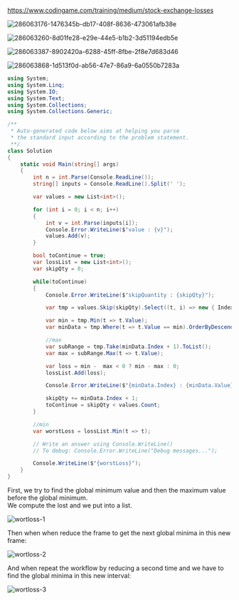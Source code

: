 https://www.codingame.com/training/medium/stock-exchange-losses

![286063176-1476345b-db17-408f-8636-473061afb38e](https://github.com/OlivierMounicq/Codingame/assets/26850726/3564f6f8-467b-4e7d-abd8-78be19df4601)


![286063260-8d01fe28-e29e-44e5-b1b2-3d51194edb5e](https://github.com/OlivierMounicq/Codingame/assets/26850726/860d68eb-c752-4bfc-90b4-81b2d920b723)


![286063387-8902420a-6288-45ff-8fbe-2f8e7d683d46](https://github.com/OlivierMounicq/Codingame/assets/26850726/9d890f4f-326b-4c0a-9428-39efe16712e9)

![286063868-1d513f0d-ab56-47e7-86a9-6a0550b7283a](https://github.com/OlivierMounicq/Codingame/assets/26850726/9ed05101-7410-45a8-968c-26827d0f3bc9)


```cs
using System;
using System.Linq;
using System.IO;
using System.Text;
using System.Collections;
using System.Collections.Generic;

/**
 * Auto-generated code below aims at helping you parse
 * the standard input according to the problem statement.
 **/
class Solution
{
    static void Main(string[] args)
    {
        int n = int.Parse(Console.ReadLine());
        string[] inputs = Console.ReadLine().Split(' ');

        var values = new List<int>();

        for (int i = 0; i < n; i++)
        {
            int v = int.Parse(inputs[i]);
            Console.Error.WriteLine($"value : {v}");
            values.Add(v);
        }

        bool toContinue = true;
        var lossList = new List<int>();
        var skipQty = 0;

        while(toContinue)
        {
            Console.Error.WriteLine($"skipQuantity : {skipQty}");

            var tmp = values.Skip(skipQty).Select((t, i) => new { Index = i, Value = t }).ToList();

            var min = tmp.Min(t => t.Value);
            var minData = tmp.Where(t => t.Value == min).OrderByDescending(t => t.Index).First();

            //max
            var subRange = tmp.Take(minData.Index + 1).ToList();
            var max = subRange.Max(t => t.Value);

            var loss = min -  max < 0 ? min - max : 0;
            lossList.Add(loss);

            Console.Error.WriteLine($"{minData.Index} : {minData.Value}");

            skipQty += minData.Index + 1;
            toContinue = skipQty < values.Count;
        }

        //min
        var worstLoss = lossList.Min(t => t);

        // Write an answer using Console.WriteLine()
        // To debug: Console.Error.WriteLine("Debug messages...");

        Console.WriteLine($"{worstLoss}");
    }
}
```


First, we try to find the global minimum value and then the maximum value before the global minimum.  
We compute the lost and we put into a list.  

![wortloss-1](https://github.com/user-attachments/assets/d55861b6-8f35-4951-90a3-c3e3d9e368fc)

Then when when reduce the frame to get the next global minima in this new frame:  

![wortloss-2](https://github.com/user-attachments/assets/33a62874-c2ac-4147-9aca-0211e73c6599)

And when repeat the workflow by reducing a second time and we have to find the global minima in this new interval:  

![wortloss-3](https://github.com/user-attachments/assets/1c409903-12fc-4700-a080-fc5f678aca93)
